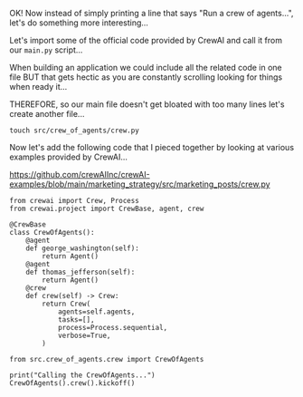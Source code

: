 OK! Now instead of simply printing a line that says "Run a crew of agents...", let's do something more interesting...

Let's import some of the official code provided by CrewAI and call it from our `main.py` script...

When building an application we could include all the related code in one file BUT that gets hectic as you are constantly scrolling looking for things when ready it...

THEREFORE, so our main file doesn't get bloated with too many lines let's create another file...

```
touch src/crew_of_agents/crew.py
```

Now let's add the following code that I pieced together by looking at various examples provided by CrewAI...

https://github.com/crewAIInc/crewAI-examples/blob/main/marketing_strategy/src/marketing_posts/crew.py

```add to src/crew_of_agents/crew.py
from crewai import Crew, Process
from crewai.project import CrewBase, agent, crew

@CrewBase
class CrewOfAgents():
	@agent
	def george_washington(self):
		return Agent()
	@agent
	def thomas_jefferson(self):
		return Agent()
	@crew
	def crew(self) -> Crew:
		return Crew(
			agents=self.agents,
			tasks=[],
			process=Process.sequential,
			verbose=True,
		)
```

```update src/crew_of_agents/main.py
from src.crew_of_agents.crew import CrewOfAgents

print("Calling the CrewOfAgents...")
CrewOfAgents().crew().kickoff()
```